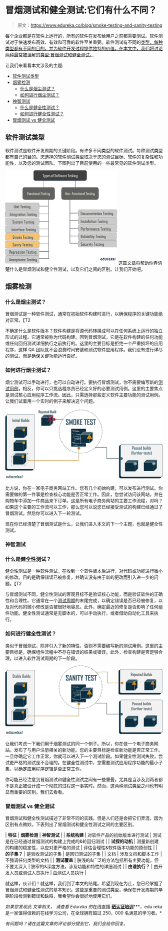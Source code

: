 # 冒烟测试和健全测试:它们有什么不同？

> 原文：<https://www.edureka.co/blog/smoke-testing-and-sanity-testing>

每个企业都是在软件上运行的，所有的软件在发布给用户之前都需要测试。软件测试对于快速发布高效、有效和可靠的软件至关重要。软件测试有不同的[类型，每种类型都有不同的目的，并为软件开发过程提供独特的价值。在本文中，我们将讨论两种最常被误解的类型:冒烟测试和健全测试。](https://www.edureka.co/blog/types-of-software-testing/#typesoftesting)

让我们来看看本文涉及的主题:

*   [软件测试类型](#TestingTypes)
*   [烟雾检测](#smoketesting)
    *   [什么是烟尘测试？](#SmokeTesting)
    *   [如何进行烟尘测试？](#SmokeTestingProcess)
*   [神智测试](#sanitytesting)
    *   [什么是健全性测试？](#SanityTesting)
    *   [如何进行健全性测试？](#SanityTestingProcess)
*   [冒烟测试 vs 健全测试](#SmokevsSanity)

## **软件测试类型**

软件测试是软件开发周期的关键阶段。有许多不同类型的软件测试。每种测试类型都有自己的目的。您选择的软件测试类型取决于您的测试目标、软件的复杂性和功能性，以及您的测试团队。下图列出了目前使用的一些最常见的软件测试类型。

![TestingTypes - Smoke Testing and Sanity Testing - Edureka](img/c61bef2b7e1cbe75df59aecdf2960259.png)  这篇文章将帮助你弄清楚什么是冒烟测试和健全性测试，以及它们之间的区别。让我们开始吧。

## **烟雾检测**

### **什么是烟尘测试？**

冒烟测试是一种软件测试，通常在初始软件构建时进行，以确保程序的关键功能绝对正常。【T2

不确定什么是软件版本？软件构建是将源代码转换成可以在任何系统上运行的独立形式的过程。它通常被称为代码构建。回到冒烟测试，它是在软件构建的任何功能或任何回归测试详细执行之前执行的。这里的主要目标是拒绝一个严重损坏的应用程序，这样 QA 团队就不会浪费时间安装和测试软件应用程序。我们没有进行详尽的测试，而是确保关键功能运行良好。

### **如何进行烟尘测试？**

烟尘测试可以手动进行，也可以自动进行。要执行冒烟测试，你不需要编写新的[测试用例](https://www.edureka.co/blog/test-case-in-software-testing/#TestCase)，相反，你可以只挑选程序员已经定义好的必要测试用例。这里的主要焦点是测试核心应用程序工作流。因此，只需选择那些定义软件主要功能的测试用例。让我们试着用一个实时的例子来解决这个问题。

![Smoke Testing - Smoke Testing and Sanity Testing - Edureka](img/6cca49866496fc2b4c75f6d43a91b537.png)

比方说，你在一家电子商务网站工作。您有几个初始构建，可以发布进行测试。你需要做的第一件事是检查核心功能是否正常工作。因此，您尝试访问该网站，并在购物车中添加一件商品来下订单。这是所有电子商务网站的主要工作流程，对吗？如果这个主要的工作流可以工作，那么您可以说您已经接受测试的构建已经通过了冒烟测试。然后你可以进入下一轮测试。

现在你已经清楚了冒烟测试是什么，让我们进入本文的下一个主题，也就是健全性测试。

### **神智测试**

### **什么是健全性测试？**

健全性测试是一种软件测试，在收到一个软件版本后进行，对代码或功能进行微小的修改。目的是确保错误已被修复，并确认没有由于新的更改而引入进一步的问题。【T2

与冒烟测试不同，健全性测试的客观目标不是验证核心功能，而是验证软件的正确性和合理性。它通常在一个[测试周期](https://www.edureka.co/blog/software-testing-life-cycle/#stlc)的末尾完成，以确定错误是否已经被修复，以及对代码的微小修改是否被很好地容忍。此外，确定最近的修复是否影响了任何组件功能。健全性测试通常是无脚本的，可以手动执行，或者借助自动化工具来执行。

### **如何进行健全性测试？**

类似于冒烟测试，除非引入了新的特性，否则不需要编写新的测试用例。这里的主要目标是，确保组件流程中不存在错误的结果或错误。此外，检查构建是否足够合理，以进入软件测试周期的下一阶段。

![Sanity Testing - Smoke Testing and Sanity Testing - Edureka](img/3c7e0e4e2f8b1baf42c51854d6dc984b.png)

让我们考虑一下我们用于烟雾测试的同一个例子。所以，你在做一个电子商务网站。发布了与用户注册相关的新功能。您的主要目标是检查新功能是否正常工作。一旦你确定它工作正常，你就可以进入下一个测试阶段。如果健全性测试失败，尝试更严格的测试是不合理的。在健全性测试中，您需要测试应用程序功能的最小子集，以确定应用程序逻辑是否正常工作。

你可能已经注意到冒烟测试和健全性测试之间有一些重叠，尤其是当涉及到两者都不是真正被设计成一个彻底的过程这一事实时。然而，这两种测试类型之间也有明显而重要的区别。我们去看看。

### **冒烟测试 vs 健全测试**

冒烟测试和健全性测试描述了非常不同的实践。但是人们还是会把它们弄混，因为区别有点微妙。下表列出了冒烟测试和健全性测试之间的主要区别。

| **特征** | **烟雾检测** | **神智测试** |
| **系统构建** | 对软件产品的初始版本进行测试 | 测试是在已经通过冒烟测试的构建上完成的&轮回归测试 |
| **试探的动机** | 测量新创建的构建的稳定性，以应对更严格的测试 | 评估合理性&软件版本功能的原创性 |
| **的子集？** | 是验收测试的子集 | 是回归测试的子集 |
| 文档 | 涉及文档和脚本工作 | 不强调任何类型的文档 |
| **测试覆盖** | 肤浅的&广泛的方法包括所有主要功能，但不要太深入 | 狭窄的&深度方法，涉及功能和特性的详细测试 |
| **由谁执行？** | 由开发人员或测试人员执行 | 由测试人员执行 |

就这样，伙计们！就这样，我们到了本文的结尾。希望到现在为止，您已经掌握了冒烟测试和健全性测试的基本知识。这些是重要的测试类型，确保在开发周期的早期阶段检测到错误和缺陷，我希望你会很好地使用它们。

*如果您发现此* *文章相关，* *请查看 Edureka 的*在线直播 **[硒认证培训](https://www.edureka.co/selenium-certification-training)*****，edu reka 是一家值得信赖的在线学习公司，在全球拥有超过 250，000 名满意的学习者。*

*有问题吗？请在这篇文章的评论部分提到它，我们会给你回复。*
